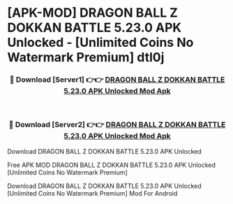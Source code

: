 # [APK-MOD] DRAGON BALL Z DOKKAN BATTLE 5.23.0 APK Unlocked - [Unlimited Coins No Watermark Premium] dtl0j



<div align="center">
<h3>🔴 Download [Server1] 👉👉 <a href="https://momento.my/?title=DRAGON_BALL_Z_DOKKAN_BATTLE_5.23.0_APK_Unlocked">DRAGON BALL Z DOKKAN BATTLE 5.23.0 APK Unlocked Mod Apk</a></h3><br>

<h3>🔴 Download [Server2] 👉👉 <a href="https://momento.my/?title=DRAGON_BALL_Z_DOKKAN_BATTLE_5.23.0_APK_Unlocked">DRAGON BALL Z DOKKAN BATTLE 5.23.0 APK Unlocked Mod Apk</a></h3>
</div>



Download DRAGON BALL Z DOKKAN BATTLE 5.23.0 APK Unlocked 

Free APK MOD DRAGON BALL Z DOKKAN BATTLE 5.23.0 APK Unlocked [Unlimited Coins No Watermark Premium]

Download DRAGON BALL Z DOKKAN BATTLE 5.23.0 APK Unlocked [Unlimited Coins No Watermark Premium] Mod For Android
